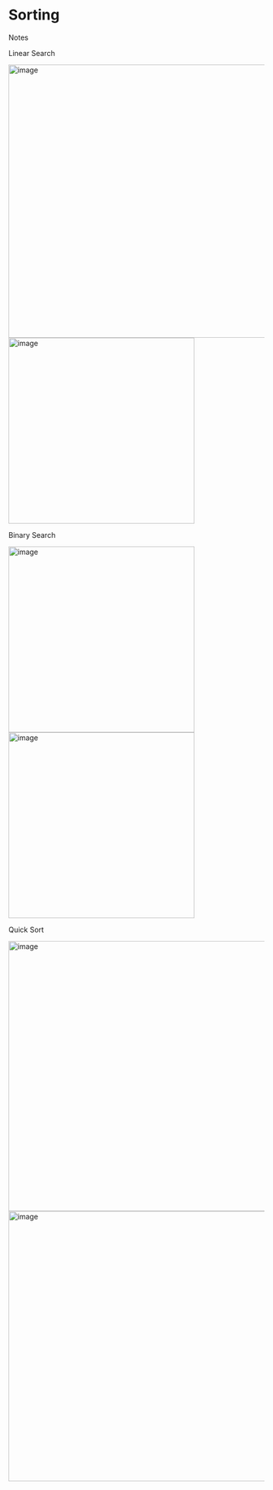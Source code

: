 # Sorting

Notes

Linear Search

<img width="538" alt="image" src="https://user-images.githubusercontent.com/25239164/188280106-d002b612-3da3-4b38-b1da-ab29215e16d1.png">

<img width="366" alt="image" src="https://user-images.githubusercontent.com/25239164/188280147-63ae74d1-5a37-4fa2-a074-4484b900df9d.png">

Binary Search

<img width="366" alt="image" src="https://user-images.githubusercontent.com/25239164/188280166-846b1809-3c3a-492d-adce-e7e07ce0ccaf.png">

<img width="366" alt="image" src="https://user-images.githubusercontent.com/25239164/188280178-909581cb-d544-4bd4-9489-73c6c982dd83.png">


Quick Sort

<img width="532" alt="image" src="https://user-images.githubusercontent.com/25239164/188280225-0f84c5fe-eb12-4613-86de-a3c6c3898052.png">

<img width="532" alt="image" src="https://user-images.githubusercontent.com/25239164/188280238-99dfd494-1ee3-43cb-b77c-5c21bda65fd2.png">
